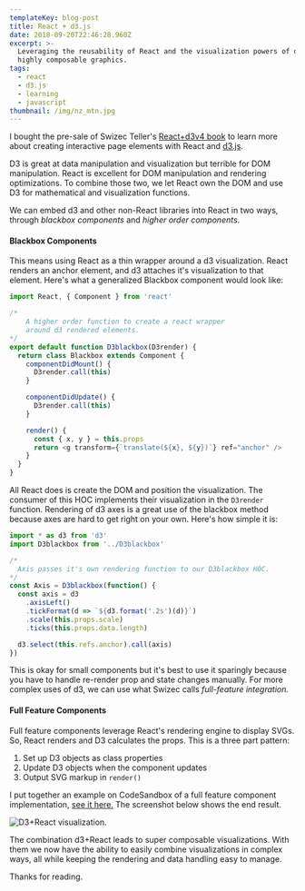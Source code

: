 ```yaml
---
templateKey: blog-post
title: React + d3.js
date: 2018-09-20T22:46:28.960Z
excerpt: >-
  Leveraging the reusability of React and the visualization powers of d3 to make
  highly composable graphics.
tags:
  - react
  - d3.js
  - learning
  - javascript
thumbnail: /img/nz_mtn.jpg
---
```

I bought the pre-sale of Swizec Teller's [React+d3v4 book](https://swizec.com/reactd3js/) to learn more about creating interactive page elements with React and [d3.js](https://d3js.org/).  

D3 is great at data manipulation and visualization but terrible for DOM manipulation. React is excellent for DOM manipulation and rendering optimizations. To combine those two, we let React own the DOM and use D3 for mathematical and visualization functions.

We can embed d3 and other non-React libraries into React in two ways, through _blackbox components_ and _higher order components_.

#### Blackbox Components

This means using React as a thin wrapper around a d3 visualization. React renders an anchor element, and d3 attaches it's visualization to that element. Here's what a generalized Blackbox component would look like:

```javascript
import React, { Component } from 'react'

/*
	A higher order function to create a react wrapper
	around d3 rendered elements.
*/
export default function D3blackbox(D3render) {
  return class Blackbox extends Component {
    componentDidMount() {
      D3render.call(this)
    }

    componentDidUpdate() {
      D3render.call(this)
    }

    render() {
      const { x, y } = this.props
      return <g transform={`translate(${x}, ${y})`} ref="anchor" />
    }
  }
}
```

All React does is create the DOM and position the visualization. The consumer of this HOC implements their visualization in the `D3render` function.  Rendering of d3 axes is a great use of the blackbox method because axes are hard to get right on your own. Here's how simple it is:

```javascript
import * as d3 from 'd3'
import D3blackbox from '../D3blackbox'

/*
  Axis passes it's own rendering function to our D3blackbox HOC.
*/
const Axis = D3blackbox(function() {
  const axis = d3
    .axisLeft()
    .tickFormat(d => `${d3.format('.2s')(d)}`)
    .scale(this.props.scale)
    .ticks(this.props.data.length)

  d3.select(this.refs.anchor).call(axis)
})
```

This is okay for small components but it's best to use it sparingly because you have to handle re-render prop and state changes manually. For more complex uses of d3, we can use what Swizec calls _full-feature integration._

#### Full Feature Components

Full feature components leverage React's rendering engine to display SVGs. So, React renders and D3 calculates the props. This is a three part pattern:

1. Set up D3 objects as class properties
2. Update D3 objects when the component updates
3. Output SVG markup in `render()`

I put together an example on CodeSandbox of a full feature component implementation, [see it here.](https://codesandbox.io/s/848kxk8n92) The screenshot below shows the end result. 

![D3+React visualization.](/img/screen-shot-2018-09-24-at-10.27.33-pm.png)

The combination d3+React leads to super composable visualizations. With them we now have the ability to easily combine visualizations in complex ways, all while keeping the rendering and data handling easy to manage.

Thanks for reading.
